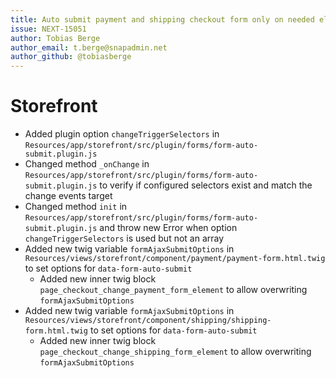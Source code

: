 ```yaml
---
title: Auto submit payment and shipping checkout form only on needed element change
issue: NEXT-15051
author: Tobias Berge
author_email: t.berge@snapadmin.net 
author_github: @tobiasberge
---
```

# Storefront
* Added plugin option `changeTriggerSelectors` in `Resources/app/storefront/src/plugin/forms/form-auto-submit.plugin.js`
* Changed method `_onChange` in `Resources/app/storefront/src/plugin/forms/form-auto-submit.plugin.js` to verify if configured selectors exist and match the change events target
* Changed method `init` in `Resources/app/storefront/src/plugin/forms/form-auto-submit.plugin.js` and throw new Error when option `changeTriggerSelectors` is used but not an array
* Added new twig variable `formAjaxSubmitOptions` in `Resources/views/storefront/component/payment/payment-form.html.twig` to set options for `data-form-auto-submit`
    * Added new inner twig block `page_checkout_change_payment_form_element` to allow overwriting `formAjaxSubmitOptions`
* Added new twig variable `formAjaxSubmitOptions` in `Resources/views/storefront/component/shipping/shipping-form.html.twig` to set options for `data-form-auto-submit`
    * Added new inner twig block `page_checkout_change_shipping_form_element` to allow overwriting `formAjaxSubmitOptions`
